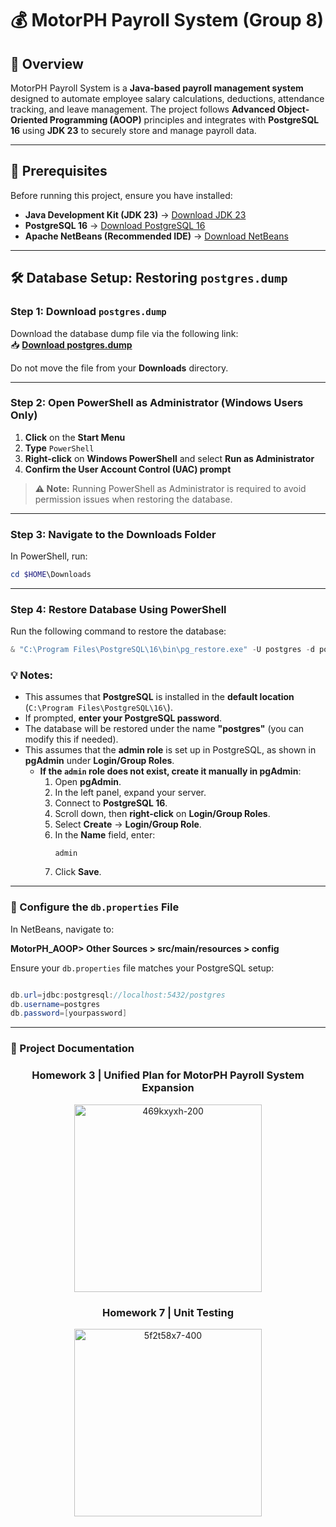 # 💰 MotorPH Payroll System (Group 8)

## 📖 Overview
MotorPH Payroll System is a **Java-based payroll management system** designed to automate employee salary calculations, deductions, attendance tracking, and leave management. The project follows **Advanced Object-Oriented Programming (AOOP)** principles and integrates with **PostgreSQL 16** using **JDK 23** to securely store and manage payroll data.

---

## 🔧 Prerequisites
Before running this project, ensure you have installed:

- **Java Development Kit (JDK 23)** → [Download JDK 23](https://www.oracle.com/java/technologies/downloads/#jdk23-windows)
- **PostgreSQL 16** → [Download PostgreSQL 16](https://www.postgresql.org/download/)
- **Apache NetBeans (Recommended IDE)** → [Download NetBeans](https://netbeans.apache.org/download/index.html)
---

## 🛠 Database Setup: Restoring `postgres.dump`

### **Step 1: Download `postgres.dump`**
Download the database dump file via the following link:  
📥 **[Download postgres.dump](https://drive.google.com/file/d/1WwFq37e_yk4N4PvOtZx0H8D9JFq9JuEk/view?usp=sharing)**  

Do not move the file from your **Downloads** directory.

---

### **Step 2: Open PowerShell as Administrator** (Windows Users Only)

1. **Click** on the **Start Menu**  
2. **Type** `PowerShell`  
3. **Right-click** on **Windows PowerShell** and select **Run as Administrator**  
4. **Confirm the User Account Control (UAC) prompt**  

> **⚠️ Note:** Running PowerShell as Administrator is required to avoid permission issues when restoring the database.

---

### **Step 3: Navigate to the Downloads Folder**
In PowerShell, run:
```powershell
cd $HOME\Downloads
```

---

### **Step 4: Restore Database Using PowerShell**  
Run the following command to restore the database:  

```powershell
& "C:\Program Files\PostgreSQL\16\bin\pg_restore.exe" -U postgres -d postgres "postgres.dump"
```
### 💡 Notes:
- This assumes that **PostgreSQL** is installed in the **default location** (`C:\Program Files\PostgreSQL\16\`).
- If prompted, **enter your PostgreSQL password**.
- The database will be restored under the name **"postgres"** (you can modify this if needed).
- This assumes that the **admin role** is set up in PostgreSQL, as shown in **pgAdmin** under **Login/Group Roles**.
  - **If the `admin` role does not exist, create it manually in pgAdmin**:
    1. Open **pgAdmin**.
    2. In the left panel, expand your server.
    3. Connect to **PostgreSQL 16**.
    4. Scroll down, then **right-click** on **Login/Group Roles**.
    5. Select **Create** → **Login/Group Role**.
    6. In the **Name** field, enter:  
       ```
       admin
       ```
    7. Click **Save**.
---

### 🔧 Configure the `db.properties` File
In NetBeans, navigate to: 

**MotorPH_AOOP> Other Sources > src/main/resources > config**

Ensure your `db.properties` file matches your PostgreSQL setup:

```java

db.url=jdbc:postgresql://localhost:5432/postgres
db.username=postgres
db.password=[yourpassword]
```
---
### 📁 Project Documentation

<h3 align="center">Homework 3 | Unified Plan for MotorPH Payroll System Expansion</h3>

<div align="center">
  <img src="https://github.com/user-attachments/assets/b227bbe0-348e-4661-829f-6fdf4121bde1" alt="469kxyxh-200" width="300"/>
</div>

<h3 align="center">Homework 7 | Unit Testing</h3>

<div align="center">
  <img src="https://github.com/user-attachments/assets/02f20e5f-195e-46be-820e-7064e74e0444" alt="5f2t58x7-400" width="300" height="300"/>
</div>


